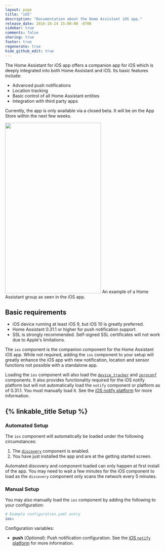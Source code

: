 ```yaml
---
layout: page
title: "iOS"
description: "Documentation about the Home Assistant iOS app."
release_date: 2016-10-24 15:00:00 -0700
sidebar: true
comments: false
sharing: true
footer: true
regenerate: true
hide_github_edit: true
---
```


The Home Assistant for iOS app offers a companion app for iOS which is deeply integrated into both Home Assistant and iOS. Its basic features include:

* Advanced push notifications
* Location tracking
* Basic control of all Home Assistant entities
* Integration with third party apps

<p class='note warning'>
Currently, the app is only available via a closed beta. It will be on the App Store within the next few weeks.
</p>

<p class='img'>
  <img src='/images/ios/control1.png' width='310' height='552' />
  An example of a Home Assistant group as seen in the iOS app.
</p>

## Basic requirements

* iOS device running at least iOS 9, but iOS 10 is greatly preferred.
* Home Assistant 0.31.1 or higher for push notification support.
* SSL is strongly recommended. Self-signed SSL certificates will not work due to Apple's limitations.

The `ios` component is the companion component for the Home Assistant iOS app. While not required, adding the `ios` component to your setup will greatly enhance the iOS app with new notification, location and sensor functions not possible with a standalone app.

Loading the `ios` component will also load the [`device_tracker`][device-tracker] and [`zeroconf`][zeroconf] components. It also provides functionality required for the iOS notify platform but will not automatically load the `notify` component or platform as of 0.31.1. You must manually load it. See the [iOS notify platform][ios-notify] for more information.

## {% linkable_title Setup %}

### Automated Setup

The `ios` component will automatically be loaded under the following circumstances:

1. The [`discovery`][discovery] component is enabled.
2. You have just installed the app and are at the getting started screen.

Automated discovery and component loaded can only happen at first install of the app. You may need to wait a few minutes for the iOS component to load as the `discovery` component only scans the network every 5 minutes.

### Manual Setup

You may also manually load the `ios` component by adding the following to your configuration:

```yaml
# Example configuration.yaml entry
ios:
```

Configuration variables:

- **push** (*Optional*): Push notification configuration. See the [iOS `notify` platform][ios-notify] for more information.

[discovery]: /components/discovery
[device-tracker]: /components/device_tracker
[zeroconf]: /components/zeroconf
[notify]: /components/notify
[ios-notify]: /ecosystem/ios/notifications/
